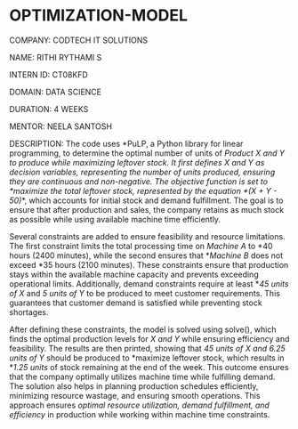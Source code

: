 # OPTIMIZATION-MODEL

COMPANY: CODTECH IT SOLUTIONS

NAME: RITHI RYTHAMI S

INTERN ID: CT08KFD

DOMAIN: DATA SCIENCE

DURATION: 4 WEEKS

MENTOR: NEELA SANTOSH

DESCRIPTION: The code uses *PuLP, a Python library for linear programming, to determine the optimal number of units of **Product X and Y* to produce while maximizing leftover stock. It first defines *X and Y* as decision variables, representing the number of units produced, ensuring they are continuous and non-negative. The objective function is set to *maximize the total leftover stock, represented by the equation *(X + Y - 50)**, which accounts for initial stock and demand fulfillment. The goal is to ensure that after production and sales, the company retains as much stock as possible while using available machine time efficiently.  

Several constraints are added to ensure feasibility and resource limitations. The first constraint limits the total processing time on *Machine A* to *40 hours (2400 minutes), while the second ensures that **Machine B* does not exceed *35 hours (2100 minutes). These constraints ensure that production stays within the available machine capacity and prevents exceeding operational limits. Additionally, demand constraints require at least **45 units of X* and *5 units of Y* to be produced to meet customer requirements. This guarantees that customer demand is satisfied while preventing stock shortages.  

After defining these constraints, the model is solved using solve(), which finds the optimal production levels for *X and Y* while ensuring efficiency and feasibility. The results are then printed, showing that *45 units of X and 6.25 units of Y* should be produced to *maximize leftover stock, which results in **1.25 units* of stock remaining at the end of the week. This outcome ensures that the company optimally utilizes machine time while fulfilling demand. The solution also helps in planning production schedules efficiently, minimizing resource wastage, and ensuring smooth operations. This approach ensures *optimal resource utilization, demand fulfillment, and efficiency* in production while working within machine time constraints.
